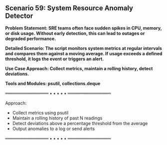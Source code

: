 ## Scenario 59: System Resource Anomaly Detector  
**Problem Statement: SRE teams often face sudden spikes in CPU, memory, or disk usage. Without early detection, this can lead to outages or degraded performance.**  

**Detailed Scenario: The script monitors system metrics at regular intervals and compares them against a moving average. If usage exceeds a defined threshold, it logs the event or triggers an alert.**  

**Use Case Approach: Collect metrics, maintain a rolling history, detect deviations.**  

**Tools and Modules: psutil, collections.deque**  


══════════════ ⭑ ⭑ ⭑ ⭑ ⭑ ══════════════

Approach:  
- Collect metrics using psutil  
- Maintain a rolling history of past N readings  
- Detect deviations above a percentage threshold from the average  
- Output anomalies to a log or send alerts  

══════════════ ⭑ ⭑ ⭑ ⭑ ⭑ ══════════════


